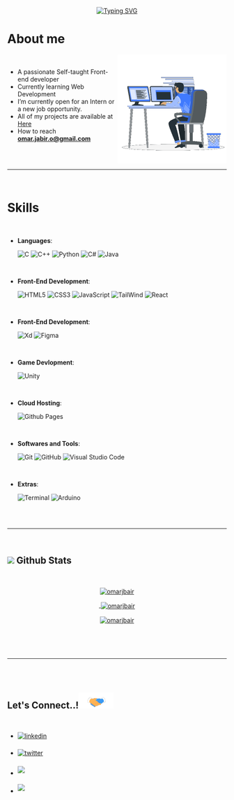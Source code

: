 <p align="center">
<a href="https://git.io/typing-svg"><img src="https://readme-typing-svg.herokuapp.com?font=Poppins&weight=600&size=35&pause=1000&color=407BFE&center=true&vCenter=true&width=600&height=100&lines=Hello+Every+One%2C;Im+Omar+Jbair%2C;Front-End+Devloper%2C;Computer+Science+Student%2C;Active+Learner%2FResearcher" alt="Typing SVG" /></a>
</p>
<h1>About me</h1>

<picture> <img align="right" src="https://github.com/0xAbdulKhalid/0xAbdulKhalid/raw/main/assets/mdImages/Right_Side.gif" width = 250px></picture>
<br>
- A passionate Self-taught Front-end developer
- Currently learning Web Development
- I’m currently open for an Intern or a new job opportunity.
- All of my projects are available at [Here](https://github.com/Omarjbair?tab=repositories)  
- How to reach **omar.jabir.o@gmail.com**

<br><br>

-------

<br>

<h1> Skills</h1>
<br>

<p align="center">

- **Languages**:
    
    ![C](https://img.shields.io/badge/C%20-%232370ED.svg?style=for-the-badge&logo=c&logoColor=white)
    ![C++](https://img.shields.io/badge/C++%20-%2300599C.svg?style=for-the-badge&logo=c%2B%2B&logoColor=white)
    ![Python](https://img.shields.io/badge/Python%20-%2314354C.svg?style=for-the-badge&logo=python&logoColor=white)
    ![C#](https://img.shields.io/badge/C%23-239120?style=for-the-badge&logo=c-sharp&logoColor=white)
    ![Java](https://img.shields.io/badge/Java-ED8B00?style=for-the-badge&logo=openjdk&logoColor=white)
    

<br>   
    
- **Front-End Development**:

   ![HTML5](https://img.shields.io/badge/HTML5%20-%23E34F26.svg?style=for-the-badge&logo=html5&logoColor=white)
   ![CSS3](https://img.shields.io/badge/CSS%20-%231572B6.svg?style=for-the-badge&logo=css3&logoColor=white)
   ![JavaScript](https://img.shields.io/badge/JavaScript%20-%23F7DF1E.svg?style=for-the-badge&logo=javascript&logoColor=black)
   ![TailWind](https://img.shields.io/badge/Tailwind_CSS-38B2AC?style=for-the-badge&logo=tailwind-css&logoColor=white)
   ![React](https://img.shields.io/badge/React-20232A?style=for-the-badge&logo=react&logoColor=61DAFB)
   

<br>


- **Front-End Development**:

   ![Xd](https://img.shields.io/badge/Adobe%20XD-470137?style=for-the-badge&logo=Adobe%20XD&logoColor=#FF61F6)
   ![Figma](https://img.shields.io/badge/Figma-F24E1E?style=for-the-badge&logo=figma&logoColor=white)
   

<br>
	
- **Game Devlopment**:

    ![Unity](https://img.shields.io/badge/Unity-100000?style=for-the-badge&logo=unity&logoColor=white)

<br>

- **Cloud Hosting**:

    ![Github Pages](https://img.shields.io/badge/GitHub%20Pages-%23327FC7.svg?style=for-the-badge&logo=github&logoColor=white)
    
<br>

- **Softwares and Tools**:

    ![Git](https://img.shields.io/badge/git-%23F05033.svg?style=for-the-badge&logo=git&logoColor=white)
    ![GitHub](https://img.shields.io/badge/github-%23121011.svg?style=for-the-badge&logo=github&logoColor=white)
    ![Visual Studio Code](https://img.shields.io/badge/Visual%20Studio%20Code-0078d7.svg?style=for-the-badge&logo=visual-studio-code&logoColor=white)

<br>

- **Extras**:

    ![Terminal](https://img.shields.io/badge/Terminal-%23054020?style=for-the-badge&logo=gnu-bash&logoColor=white)
    ![Arduino](https://img.shields.io/badge/Arduino-00979D?style=for-the-badge&logo=Arduino&logoColor=white)


</p>

<br>
<br>

-----

<br>


## <img src="https://media.giphy.com/media/iY8CRBdQXODJSCERIr/giphy.gif" width="35"><b> Github Stats </b>
<br>

<div align="center">

<a href="https://github.com/Omarjbair/">

<p><img align="center" src="https://github-readme-streak-stats.herokuapp.com/?user=omarjbair&" alt="omarjbair" /></p>

<p>&nbsp;<img align="center" src="https://github-readme-stats.vercel.app/api?username=omarjbair&show_icons=true&locale=en" alt="omarjbair" /></p>
	
<p><img align="center" src="https://github-readme-stats.vercel.app/api/top-langs?username=omarjbair&show_icons=true&locale=en&layout=compact" alt="omarjbair" /></p>

</a>
</div>

<br>
<br>
<br>

-----

<br>
<br>

## <b> Let's Connect..!</b><img src="https://github.com/0xAbdulKhalid/0xAbdulKhalid/raw/main/assets/mdImages/handshake.gif" width ="80">
<br>
<div align='left'>

<ul>
<li>
<a href="https://www.facebook.com/omar.jbair/" target="_blank">
<img src="https://img.shields.io/badge/Facebook-1877F2?style=for-the-badge&logo=facebook&logoColor=white" alt=linkedin style="margin-bottom: 5px;"/>
</a>
</li>
<br>
<li>
<a href="https://www.instagram.com/omarjbair/" target="_blank">
<img src="https://img.shields.io/badge/Instagram-E4405F?style=for-the-badge&logo=instagram&logoColor=white" alt=twitter style="margin-bottom: 5px;"/>
</a>
</li>
<br>

<li>
<a href="https://www.linkedin.com/in/omar-jbair-5bba64248/" target="_blank">
<img src="https://img.shields.io/badge/LinkedIn-0077B5?style=for-the-badge&logo=linkedin&logoColor=white" t=mail style="margin-bottom: 5px;" />
</a>
</li>
<br>

<li>
<a href="https://codeforces.com/profile/Omar_jbair" target="_blank">
<img src="https://img.shields.io/badge/Codeforces-445f9d?style=for-the-badge&logo=Codeforces&logoColor=white" t=mail style="margin-bottom: 5px;" />
</a>
</li>
<br>
</ul>
</div>

